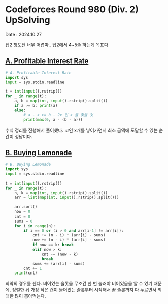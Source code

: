 # Codeforces Round 980 (Div. 2) UpSolving
Date : 2024.10.27

딥2 첫도전 너무 어렵따.. 딥2에서 4~5솔 하는게 목표다

## [A. Profitable Interest Rate](https://codeforces.com/contest/2024/problem/A)
```py
# A. Profitable Interest Rate
import sys
input = sys.stdin.readline

t = int(input().rstrip())
for _ in range(t):
    a, b = map(int, input().rstrip().split())
    if a >= b: print(a)
    else:
        # a - x >= b - 2x 인 x 를 찾을 것
        print(max(0, a - (b - a)))
```

수식 정리를 진행해서 풀이했다. 코인 x개를 넣어가면서 최소 금액에 도달할 수 있는 순간이 정답이다.

## [B. Buying Lemonade](https://codeforces.com/contest/2024/problem/B)
```py
# B. Buying Lemonade
import sys
input = sys.stdin.readline
 
t = int(input().rstrip())
for _ in range(t):
    n, k = map(int, input().rstrip().split())
    arr = list(map(int, input().rstrip().split()))
 
    arr.sort()
    now = 0
    cnt = 0
    sums = 0
    for i in range(n):
        if i == 0 or (i > 0 and arr[i-1] != arr[i]):
            cnt += (n - i) * (arr[i] - sums)
            now += (n - i) * (arr[i] - sums)
            if now == k: break
            elif now > k: 
                cnt -= (now - k)
                break
            sums += (arr[i] - sums)
        cnt += 1
    print(cnt)
```

최악의 경우를 센다. 비어있는 슬롯을 무조건 한 번 눌러야 비어있음을 알 수 있기 때문에, 정렬한 뒤 가장 적은 캔이 들어있는 슬롯부터 시작해서 끝 슬롯까지 다 누르면서 최대한 많이 뽑아먹는다.
